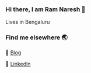 ### Hi there, I am Ram Naresh 👋


 Lives in Bengaluru 

### Find me elsewhere :earth_asia:

:rocket: [Blog](https://letsaskhow.com/)

:briefcase: [LinkedIn](https://www.linkedin.com/in/ram29894/)


<!--
**IsAmrish/isamrish** is a ✨ _special_ ✨ repository because its `README.md` (this file) appears on your GitHub profile.

Here are some ideas to get you started:

- 🔭 I’m currently working on ...
- 🌱 I’m currently learning ...
- 👯 I’m looking to collaborate on ...
- 🤔 I’m looking for help with ...
- 💬 Ask me about ...
- 📫 How to reach me: ...
- 😄 Pronouns: ...
- ⚡ Fun fact: ...
-->
